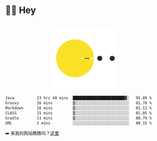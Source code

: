 
# 👋🏻 Hey
<div align="center">
	<br>
	<img src="https://raw.githubusercontent.com/Aniket965/Aniket965/master/pacman.svg?sanitize=true" width="200" height="200">
	<br>
</div>

<!--START_SECTION:waka-->

```text
Java          23 hrs 40 mins  ███████████████████████▓░   95.09 %
Groovy        26 mins         ▒░░░░░░░░░░░░░░░░░░░░░░░░   01.78 %
Markdown      16 mins         ▒░░░░░░░░░░░░░░░░░░░░░░░░   01.11 %
CLASS         15 mins         ▒░░░░░░░░░░░░░░░░░░░░░░░░   01.05 %
Gradle        11 mins         ▒░░░░░░░░░░░░░░░░░░░░░░░░   00.79 %
XML           2 mins          ░░░░░░░░░░░░░░░░░░░░░░░░░   00.15 %
```

<!--END_SECTION:waka-->

 ➡️  来我的网站瞧瞧吗？[这里](https://www.shaolongfei.com)
